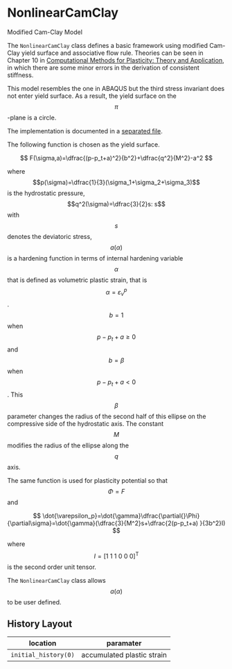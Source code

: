 # NonlinearCamClay

Modified Cam-Clay Model

The `NonlinearCamClay` class defines a basic framework using modified Cam-Clay yield surface and associative flow rule.
Theories can be seen in Chapter 10
in [Computational Methods for Plasticity: Theory and Application](https://doi.org/10.1002/9780470694626), in which there
are some minor errors in the derivation of consistent stiffness.

This model resembles the one in ABAQUS but the third stress invariant does not enter yield surface. As a result, the
yield surface on the $$\pi$$-plane is a circle.

The implementation is documented in a [separated file](NonlinearCamClay.pdf).

The following function is chosen as the yield surface.

$$
F(\sigma,a)=\dfrac{(p-p_t+a)^2}{b^2}+\dfrac{q^2}{M^2}-a^2
$$

where $$p(\sigma)=\dfrac{1}{3}(\sigma_1+\sigma_2+\sigma_3)$$ is the hydrostatic pressure, $$q^2(\sigma)=\dfrac{3}{2}s:
s$$ with $$s$$ denotes the deviatoric stress, $$a(\alpha)$$ is a hardening function in terms of internal hardening
variable $$\alpha$$ that is defined as volumetric plastic strain, that is $$\alpha=\varepsilon_v^p$$. $$b=1$$ when
$$p-p_t+a\ge0$$ and $$b=\beta$$ when $$p-p_t+a<0$$. This $$\beta$$ parameter changes the radius of the second half of
this ellipse on the compressive side of the hydrostatic axis. The constant $$M$$ modifies the radius of the ellipse
along the $$q$$ axis.

The same function is used for plasticity potential so that $$\Phi=F$$ and

$$
\dot{\varepsilon_p}=\dot{\gamma}\dfrac{\partial{}\Phi}{\partial\sigma}=\dot{\gamma}(\dfrac{3}{M^2}s+\dfrac{2(p-p_t+a)
}{3b^2}I)
$$

where $$I=[1~1~1~0~0~0]^\mathrm{T}$$ is the second order unit tensor.

The `NonlinearCamClay` class allows $$a(\alpha)$$ to be user defined.

## History Layout

| location             | paramater                  |
|----------------------|----------------------------|
| `initial_history(0)` | accumulated plastic strain |
